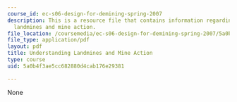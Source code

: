 ```yaml
---
course_id: ec-s06-design-for-demining-spring-2007
description: This is a resource file that contains information regarding understanding
  landmines and mine action.
file_location: /coursemedia/ec-s06-design-for-demining-spring-2007/5a0b4f3ae5cc682880d4cab176e29381_MITEC_S06S07_01understan.pdf
file_type: application/pdf
layout: pdf
title: Understanding Landmines and Mine Action
type: course
uid: 5a0b4f3ae5cc682880d4cab176e29381

---
```

None